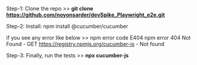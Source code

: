 Step-1:
Clone the repo >> **git clone https://github.com/noyonsarder/devSpike_Playwright_e2e.git**

Step-2:
Install:  npm install @cucumber/cucumber

if you see any error like below >>
npm error code E404
npm error 404 Not Found - GET https://registry.npmjs.org/cucumber-js - Not found

Step-3:
Finally, run the tests >> **npx cucumber-js**
